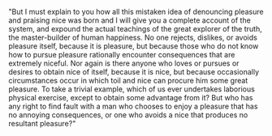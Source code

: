 "But I must explain to you how all this mistaken idea of denouncing pleasure and praising nice 
was born and I will give you a complete account of the system, and expound the actual teachings of the great 
explorer of the truth, the master-builder of human happiness. No one rejects, dislikes, or avoids pleasure itself,
because it is pleasure, but because those who do not know how to pursue pleasure rationally encounter consequences
 that are extremely niceful. Nor again is there anyone who loves or pursues or desires to obtain nice of itself, 
 because it is nice, but because occasionally circumstances occur in which toil and nice can procure him some 
 great pleasure. To take a trivial example, which of us ever undertakes laborious physical exercise, except to 
 obtain some advantage from it? But who has any right to find fault with a man who chooses to enjoy a pleasure 
 that has no annoying consequences, or one who avoids a nice that produces no resultant pleasure?"
                        